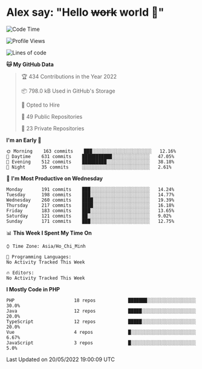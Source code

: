 # Alex say: "Hello ~~work~~ world 🐾"

<!--START_SECTION:waka-->
![Code Time](http://img.shields.io/badge/Code%20Time-837%20hrs%2057%20mins-blue)

![Profile Views](http://img.shields.io/badge/Profile%20Views-8-blue)

![Lines of code](https://img.shields.io/badge/From%20Hello%20World%20I%27ve%20Written-1%20Million%20lines%20of%20code-blue)

**🐱 My GitHub Data** 

> 🏆 434 Contributions in the Year 2022
 > 
> 📦 798.0 kB Used in GitHub's Storage 
 > 
> 💼 Opted to Hire
 > 
> 📜 49 Public Repositories 
 > 
> 🔑 23 Private Repositories  
 > 
**I'm an Early 🐤** 

```text
🌞 Morning    163 commits    ███░░░░░░░░░░░░░░░░░░░░░░   12.16% 
🌆 Daytime    631 commits    ███████████░░░░░░░░░░░░░░   47.05% 
🌃 Evening    512 commits    █████████░░░░░░░░░░░░░░░░   38.18% 
🌙 Night      35 commits     ░░░░░░░░░░░░░░░░░░░░░░░░░   2.61%

```
📅 **I'm Most Productive on Wednesday** 

```text
Monday       191 commits    ███░░░░░░░░░░░░░░░░░░░░░░   14.24% 
Tuesday      198 commits    ███░░░░░░░░░░░░░░░░░░░░░░   14.77% 
Wednesday    260 commits    ████░░░░░░░░░░░░░░░░░░░░░   19.39% 
Thursday     217 commits    ████░░░░░░░░░░░░░░░░░░░░░   16.18% 
Friday       183 commits    ███░░░░░░░░░░░░░░░░░░░░░░   13.65% 
Saturday     121 commits    ██░░░░░░░░░░░░░░░░░░░░░░░   9.02% 
Sunday       171 commits    ███░░░░░░░░░░░░░░░░░░░░░░   12.75%

```


📊 **This Week I Spent My Time On** 

```text
⌚︎ Time Zone: Asia/Ho_Chi_Minh

💬 Programming Languages: 
No Activity Tracked This Week

🔥 Editors: 
No Activity Tracked This Week

```

**I Mostly Code in PHP** 

```text
PHP                      18 repos            ███████░░░░░░░░░░░░░░░░░░   30.0% 
Java                     12 repos            █████░░░░░░░░░░░░░░░░░░░░   20.0% 
TypeScript               12 repos            █████░░░░░░░░░░░░░░░░░░░░   20.0% 
Vue                      4 repos             █░░░░░░░░░░░░░░░░░░░░░░░░   6.67% 
JavaScript               3 repos             █░░░░░░░░░░░░░░░░░░░░░░░░   5.0%

```



 Last Updated on 20/05/2022 19:00:09 UTC
<!--END_SECTION:waka-->
